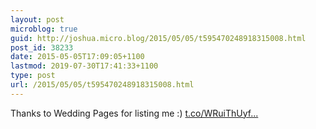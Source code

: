```yaml
---
layout: post
microblog: true
guid: http://joshua.micro.blog/2015/05/05/t595470248918315008.html
post_id: 38233
date: 2015-05-05T17:09:05+1100
lastmod: 2019-07-30T17:41:33+1100
type: post
url: /2015/05/05/t595470248918315008.html
---
```

Thanks to Wedding Pages for listing me :) [t.co/WRuiThUyf...](http://t.co/WRuiThUyfu)
